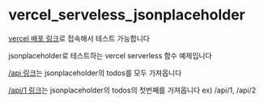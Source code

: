 # vercel_serveless_jsonplaceholder

[vercel 배포 링크](https://vercel-serverless-jsonplaceholder.vercel.app/)로 접속해서 테스트 가능합니다

jsonplaceholder로 테스트하는 vercel serverless 함수 예제입니다

[/api 링크](https://vercel-serverless-jsonplaceholder.vercel.app/api)는 jsonplaceholder의 todos를 모두 가져옵니다

[/api/1 링크](https://vercel-serverless-jsonplaceholder.vercel.app/api/1)는 jsonplaceholder의 todos의 첫번째를 가져옵니다
ex) /api/1, /api/2
